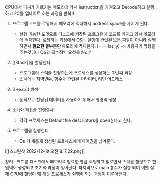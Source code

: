 ---
---


CPU에서 피씨가 가르키는 메모리에 가서 instruction을 가져오고 Decode하고 실행하고 PC를 업데이트 하는 과정을 반복!! 


1. 프로그램 코드를 로딩해서 메모리에 적재해서 address space를 가지게 된다. 
	- 실행 가능한 포멧으로 디스크에 저장된 프로그램에 코드를 가지고 와서 메모리에 적재한다. 로딩하는 과정에서 OS는 실행에 관련된 모든 파일이 아니라
	  실행하면서 **필요한 일부분만** 메모리에 적재한다.  (=== lazily)
	  -> 사용자가 명령을 주는것이나 OS의 필수적인 요청을 처리? 
	  
2.  [[Stack]]을 할당한다. 
	- 프로그램의 스텍을 할당하는게 프로세스를 생성하는 두번째 과정 
	- 스텍에는 지역변수, 함수와 관련된 파라미터, 리턴 어드레스
	
3.  [[Heap]] 생성 
	- 동적으로 할당된 데이터를 사용하기 위해서 힙영역 생성
4.  초기화 작업을 진행한다.
	- 각각 프로세스는 Default file descriptors를 open한다고 한다. 
5. 프로그램을 실행한다. 
	- Os 가 새롭게 생성된 프로세스에게 제어권을 넘겨준다. 

![[스크린샷 2022-12-19 오전 8.17.22.png]]

>
정리 : 코드를 디스크에서 메모리로 필요한 만큼 로딩하고 읽으면서  스택을 할당하고 힙 엽역이 생성되고 초기화 과정이 일어난다. 마지막으로  main 함수가 실행 되며 이땐  실제 CPU에 할당이 돼 해당 프로세스가 실행이 되는 과정이 이루어진다.

